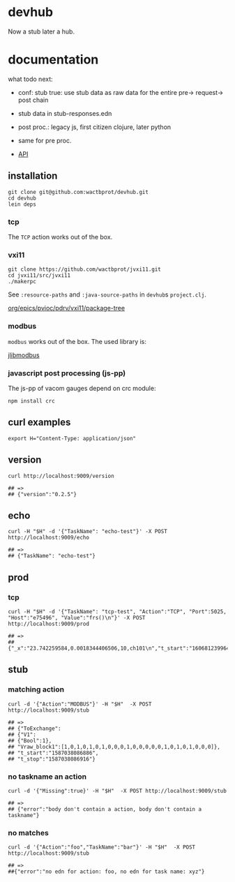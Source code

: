 # devhub

Now a stub later a hub.

# documentation

what todo next:
* conf: stub true: use stub data as raw data for the entire pre-> request-> post chain
* stub data in stub-responses.edn
* post proc.: legacy js, first citizen clojure, later python
* same for pre proc.

* [API](./api)

## installation

```shell
git clone git@github.com:wactbprot/devhub.git
cd devhub
lein deps
```

### tcp

The `TCP` action works out of the box.

### vxi11

```
git clone https://github.com/wactbprot/jvxi11.git
cd jvxi11/src/jvxi11
./makerpc
```
See `:resource-paths` and  `:java-source-paths` in `devhub`s `project.clj`. 

[org/epics/pvioc/pdrv/vxi11/package-tree](http://epics-pvdata.sourceforge.net/docbuild/pvIOCJava/2.0-BETA/documentation/html/org/epics/pvioc/pdrv/vxi11/package-tree.html)

### modbus

`modbus` works out of the box. The used library is:

[jlibmodbus](https://mvnrepository.com/artifact/com.github.kochedykov/jlibmodbus/1.2.9.0)


### javascript post processing (js-pp)

The js-pp of vacom gauges depend on crc module:

```shell
npm install crc 
```


## curl examples

```shell
export H="Content-Type: application/json"
```
## version

```shell
curl http://localhost:9009/version

## =>
## {"version":"0.2.5"}
```


## echo

```shell
curl -H "$H" -d '{"TaskName": "echo-test"}' -X POST http://localhost:9009/echo

## =>
## {"TaskName": "echo-test"}
```

## prod

### tcp

```shell
curl -H "$H" -d '{"TaskName": "tcp-test", "Action":"TCP", "Port":5025, "Host":"e75496", "Value":"frs()\n"}' -X POST http://localhost:9009/prod

## =>
## {"_x":"23.742259584,0.0018344406506,10,ch101\n","t_start":"1606812399642","t_stop":"1606812408754"}
```

## stub

### matching action

```shell
curl -d '{"Action":"MODBUS"}' -H "$H"  -X POST http://localhost:9009/stub 

## =>
## {"ToExchange":
## {"V1":
## {"Bool":1},
## "Vraw_block1":[1,0,1,0,1,0,1,0,0,0,1,0,0,0,0,0,1,0,1,0,1,0,0,0]},
## "t_start":"1587038086886",
## "t_stop":"1587038086916"}
```

### no taskname an action

```shell
curl -d '{"Missing":true}' -H "$H"  -X POST http://localhost:9009/stub

## =>
## {"error":"body don't contain a action, body don't contain a taskname"}
```

### no matches

```shell
curl -d '{"Action":"foo","TaskName":"bar"}' -H "$H"  -X POST http://localhost:9009/stub

## =>
##{"error":"no edn for action: foo, no edn for task name: xyz"}
```
